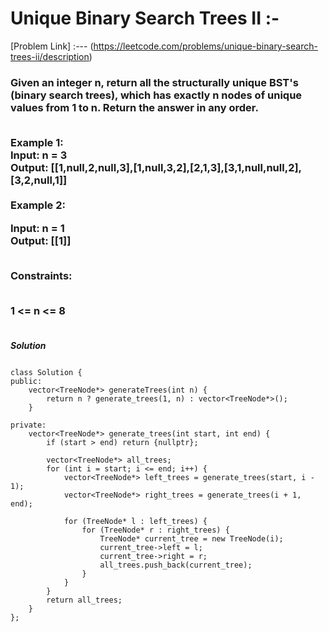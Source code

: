 # Unique Binary Search Trees II :-

[Problem Link] :--- (https://leetcode.com/problems/unique-binary-search-trees-ii/description)

<h3>
Given an integer n, return all the structurally unique BST's (binary search trees), which has exactly n nodes of unique values from 1 to n. Return the answer in any order.<br><br>

Example 1:<br>
Input: n = 3<br>
Output: [[1,null,2,null,3],[1,null,3,2],[2,1,3],[3,1,null,null,2],[3,2,null,1]]<br><br>
Example 2:<br>

Input: n = 1<br>
Output: [[1]]<br><br>

Constraints:<br><br>

1 <= n <= 8<br><br>
  
</h3>

***Solution***

```

class Solution {
public:
    vector<TreeNode*> generateTrees(int n) {
        return n ? generate_trees(1, n) : vector<TreeNode*>();
    }

private:
    vector<TreeNode*> generate_trees(int start, int end) {
        if (start > end) return {nullptr};

        vector<TreeNode*> all_trees;
        for (int i = start; i <= end; i++) {
            vector<TreeNode*> left_trees = generate_trees(start, i - 1);
            vector<TreeNode*> right_trees = generate_trees(i + 1, end);

            for (TreeNode* l : left_trees) {
                for (TreeNode* r : right_trees) {
                    TreeNode* current_tree = new TreeNode(i);
                    current_tree->left = l;
                    current_tree->right = r;
                    all_trees.push_back(current_tree);
                }
            }
        }
        return all_trees;
    }
};

```
